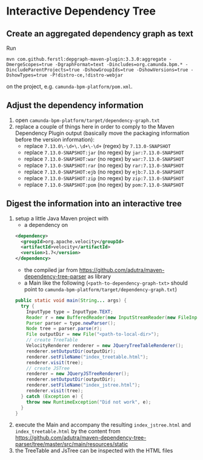 # Interactive Dependency Tree

## Create an aggregated dependency graph as text
Run 
```shell
mvn com.github.ferstl:depgraph-maven-plugin:3.3.0:aggregate -DmergeScopes=true -DgraphFormat=text -Dincludes=org.camunda.bpm.* -DincludeParentProjects=true -DshowGroupIds=true -DshowVersions=true -DshowTypes=true -P!distro-ce,!distro-webjar
``` 
on the project, e.g. `camunda-bpm-platform/pom.xml`.

## Adjust the dependency information
1. open `camunda-bpm-platform/target/dependency-graph.txt`
1. replace a couple of things here in order to comply to the Maven Dependency Plugin output 
  (basically move the packaging information before the version information):
   * replace `7.13.0\-\d+\.\d+\-\d+` (regex) by `7.13.0-SNAPSHOT`
   * replace `7.13.0-SNAPSHOT:jar` (no regex) by `jar:7.13.0-SNAPSHOT`
   * replace `7.13.0-SNAPSHOT:war` (no regex) by `war:7.13.0-SNAPSHOT`
   * replace `7.13.0-SNAPSHOT:rar` (no regex) by `rar:7.13.0-SNAPSHOT`
   * replace `7.13.0-SNAPSHOT:ejb` (no regex) by `ejb:7.13.0-SNAPSHOT`
   * replace `7.13.0-SNAPSHOT:zip` (no regex) by `zip:7.13.0-SNAPSHOT`
   * replace `7.13.0-SNAPSHOT:pom` (no regex) by `pom:7.13.0-SNAPSHOT`

## Digest the information into an interactive tree
1. setup a little Java Maven project with
   * a dependency on 
   ```xml
   <dependency>
     <groupId>org.apache.velocity</groupId>
     <artifactId>velocity</artifactId>
     <version>1.7</version>
   </dependency>
   ```
   * the compiled jar from https://github.com/adutra/maven-dependency-tree-parser as library
   * a Main like the following (`<path-to-dependency-graph-txt>` should point to `camunda-bpm-platform/target/dependency-graph.txt`)
   ```java
   public static void main(String... args) {
     try {
       InputType type = InputType.TEXT;
       Reader r = new BufferedReader(new InputStreamReader(new FileInputStream("<path-to-dependency-graph-txt>"), "UTF-8"));
       Parser parser = type.newParser();
       Node tree = parser.parse(r);
	   File outputDir = new File("<path-to-local-dir>");
       // create TreeTable
       VelocityRenderer renderer = new JQueryTreeTableRenderer();
       renderer.setOutputDir(outputDir);
       renderer.setFileName("index_treetable.html");
       renderer.visit(tree);
       // create JSTree
       renderer = new JQueryJSTreeRenderer();
       renderer.setOutputDir(outputDir);
       renderer.setFileName("index_jstree.html");
       renderer.visit(tree);
     } catch (Exception e) {
       throw new RuntimeException("Did not work", e);
     }
   }
   ```
5. execute the Main and accompany the resulting `index_jstree.html` and `index_treetable.html` by the content from https://github.com/adutra/maven-dependency-tree-parser/tree/master/src/main/resources/static
6. the TreeTable and JsTree can be inspected with the HTML files
